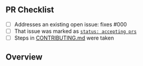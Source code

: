 <!-- 👋 Hi, thanks for sending a PR to joshuakgoldberg-dot-com-next! 💖.
Please fill out all fields below and make sure each item is true and [x] checked.
Otherwise we may not be able to review your PR. -->

## PR Checklist

- [ ] Addresses an existing open issue: fixes #000
- [ ] That issue was marked as [`status: accepting prs`](https://github.com/JoshuaKGoldberg/joshuakgoldberg-dot-com-next/issues?q=is%3Aopen+is%3Aissue+label%3A%22status%3A+accepting+prs%22)
- [ ] Steps in [CONTRIBUTING.md](https://github.com/JoshuaKGoldberg/joshuakgoldberg-dot-com-next/blob/main/.github/CONTRIBUTING.md) were taken

## Overview

<!-- Description of what is changed and how the code change does that. -->
